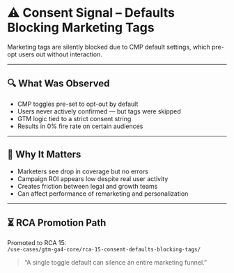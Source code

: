 # ⚠️ Consent Signal – Defaults Blocking Marketing Tags

Marketing tags are silently blocked due to CMP default settings, which pre-opt users out without interaction.

---

## 🔍 What Was Observed

- CMP toggles pre-set to opt-out by default  
- Users never actively confirmed — but tags were skipped  
- GTM logic tied to a strict consent string  
- Results in 0% fire rate on certain audiences

---

## 🚦 Why It Matters

- Marketers see drop in coverage but no errors  
- Campaign ROI appears low despite real user activity  
- Creates friction between legal and growth teams  
- Can affect performance of remarketing and personalization

---

## ⏳ RCA Promotion Path

Promoted to RCA 15:  
`/use-cases/gtm-ga4-core/rca-15-consent-defaults-blocking-tags/`

> “A single toggle default can silence an entire marketing funnel.”
